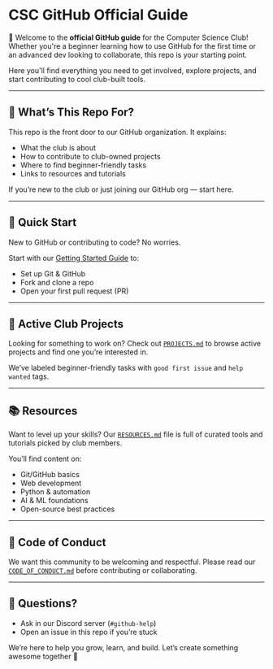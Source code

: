 # CSC GitHub Official Guide

👋 Welcome to the **official GitHub guide** for the Computer Science Club! Whether you're a beginner learning how to use GitHub for the first time or an advanced dev looking to collaborate, this repo is your starting point.

Here you'll find everything you need to get involved, explore projects, and start contributing to cool club-built tools.

---

## 🧭 What’s This Repo For?
This repo is the front door to our GitHub organization. It explains:

- What the club is about
- How to contribute to club-owned projects
- Where to find beginner-friendly tasks
- Links to resources and tutorials

If you’re new to the club or just joining our GitHub org — start here.

---

## 🚀 Quick Start

New to GitHub or contributing to code? No worries.

Start with our [Getting Started Guide](#) to:
- Set up Git & GitHub
- Fork and clone a repo
- Open your first pull request (PR)

---

## 🧩 Active Club Projects

Looking for something to work on?
Check out [`PROJECTS.md`](#) to browse active projects and find one you’re interested in.

We’ve labeled beginner-friendly tasks with `good first issue` and `help wanted` tags.

---

## 📚 Resources

Want to level up your skills? Our [`RESOURCES.md`](#) file is full of curated tools and tutorials picked by club members.

You’ll find content on:
- Git/GitHub basics
- Web development
- Python & automation
- AI & ML foundations
- Open-source best practices

---

## 📜 Code of Conduct

We want this community to be welcoming and respectful. Please read our [`CODE_OF_CONDUCT.md`](./CODE_OF_CONDUCT.md) before contributing or collaborating.

---

## 💬 Questions?
- Ask in our Discord server (`#github-help`)
- Open an issue in this repo if you’re stuck

We’re here to help you grow, learn, and build. Let’s create something awesome together 🚀

